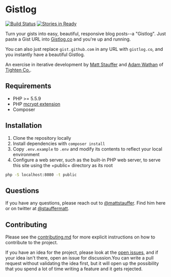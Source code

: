 # Gistlog

[![Build Status](https://travis-ci.org/tightenco/gistlog.png?branch=master)](http://travis-ci.org/tightenco/gistlog)
[![Stories in Ready](https://badge.waffle.io/tightenco/gistlog.png?label=ready&title=Ready)](https://waffle.io/tightenco/gistlog)

Turn your gists into easy, beautiful, responsive blog posts--a "Gistlog". Just paste a Gist URL into [Gistlog.co](https://gistlog.co/) and you're up and running.

You can also just replace `gist.github.com` in any URL with `gistlog.co`, and you instantly have a beautiful Gistlog.

An exercise in iterative development by [Matt Stauffer](http://mattstauffer.co/) and [Adam Wathan](http://adamwathan.me/) of [Tighten Co.](http://tighten.co/).

## Requirements

 * PHP >= 5.5.9
 * PHP [mcrypt extension](http://php.net/manual/en/book.mcrypt.php)
 * Composer

## Installation

1. Clone the repository locally
2. Install dependencies with `composer install`
3. Copy `.env.example` to `.env` and modify its contents to reflect your local environment
4. Configure a web server, such as the built-in PHP web server, to serve this site using the +public+ directory as its root

```bash
php -S localhost:8080 -t public
```

## Questions
If you have any questions, please reach out to [@mattstauffer](https://github.com/mattstauffer). Find him here or on twitter at [@stauffermatt](https://twitter.com/stauffermatt).

## Contributing

Please see the [contributing.md](https://github.com/tightenco/gistlog/blob/master/contributing.md) for more explicit instructions on how to contribute to the project.

If you have an idea for the project, please look at the [open issues](issues), and if your idea isn't there, open an issue for discussion.You can write a pull request without validating the idea first, but it will open up the possibility that you spend a lot of time writing a feature and it gets rejected.
